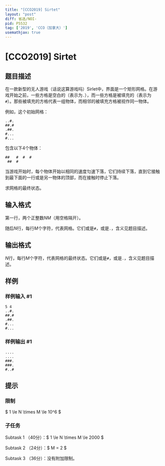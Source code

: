 ```yaml
---
title: "[CCO2019] Sirtet"
layout: "post"
diff: 省选/NOI-
pid: P5532
tag: ['2019', 'CCO（加拿大）']
usemathjax: true
---
```


# [CCO2019] Sirtet
## 题目描述

在一款新型的无人游戏（话说这算游戏吗）Sirlet中，界面是一个矩形网格。在游戏开始之前，一些方格是空白的（表示为`.`），而一些方格是被填充的（表示为`#`）。那些被填充的方格代表一组物体，而相邻的被填充方格被视作同一物体。

例如，这个初始网格：

```
..#.
##.#
.##.
#...
#...
```

包含以下4个物体：

```
##   #  #  #
 ##  #
```

当游戏开始时，每个物体开始以相同的速度匀速下落，它们持续下落，直到它接触到最下面的一行或是另一物体的顶部，而在接触时停止下落。

求网格的最终状态。
## 输入格式

第一行，两个正整数$N M$（用空格隔开）。

随后$N$行，每行$M$个字符，代表网格。它们或是`#`，或是`.`，含义见题目描述。
## 输出格式

$N$行，每行$M$个字符，代表网格的最终状态。它们或是`#`，或是`.`，含义见题目描述。
## 样例

### 样例输入 #1
```
5 4
..#.
##.#
.##.
#...
#...

```
### 样例输出 #1
```
....
....
###.
###.
#..#
```
## 提示

### 限制

$ 1 \le N \times M \le 10^6 $

### 子任务

Subtask 1 （40分）：$ 1 \le N \times M \le 2000 $

Subtask 2 （24分）：$ M = 2 $

Subtask 3 （36分）：没有附加限制。
